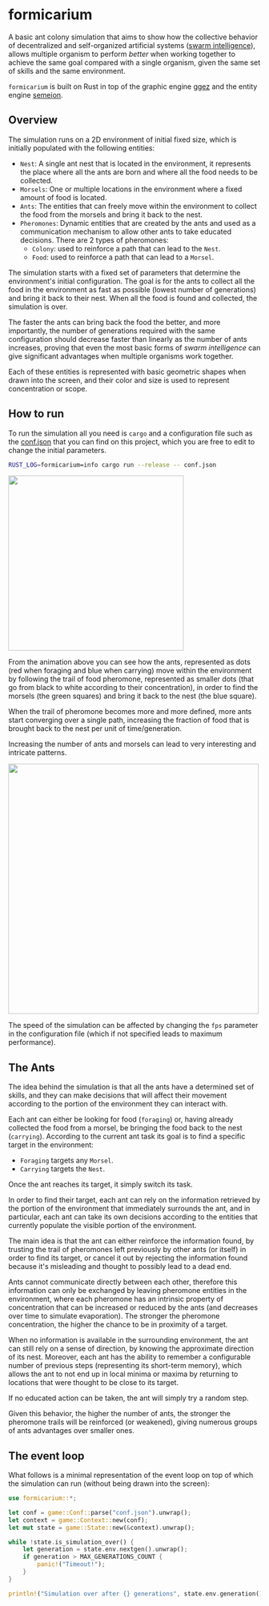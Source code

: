 # formicarium

A basic ant colony simulation that aims to show how the collective behavior of
decentralized and self-organized artificial systems 
([swarm intelligence](https://en.wikipedia.org/wiki/Swarm_intelligence)), allows
multiple organism to perform *better* when working together to achieve the same
goal compared with a single organism, given the same set of skills and the same
environment.

`formicarium` is built on Rust in top of the graphic engine
[ggez](https://github.com/ggez/ggez) and the entity engine
[semeion](https://github.com/gliderkite/semeion).


## Overview

The simulation runs on a 2D environment of initial fixed size, which is initially
populated with the following entities:

- `Nest`: A single ant nest that is located in the environment, it represents the
    place where all the ants are born and where all the food needs to be
    collected.
- `Morsels`: One or multiple locations in the environment where a fixed amount
    of food is located.
- `Ants`: The entities that can freely move within the environment to collect the
    food from the morsels and bring it back to the nest.
- `Pheromones`: Dynamic entities that are created by the ants and used as a
    communication mechanism to allow other ants to take educated decisions.
    There are 2 types of pheromones:
    - `Colony`: used to reinforce a path that can lead to the `Nest`.
    - `Food`: used to reinforce a path that can lead to a `Morsel`.

The simulation starts with a fixed set of parameters that determine the
environment's initial configuration. The goal is for the ants to collect all the
food in the environment as fast as possible (lowest number of generations) and
bring it back to their nest. When all the food is found and collected, the
simulation is over.

The faster the ants can bring back the food the better, and more importantly, the
number of generations required with the same configuration should decrease faster
than linearly as the number of ants increases, proving that even the most basic
forms of *swarm intelligence* can give significant advantages when multiple
organisms work together.

Each of these entities is represented with basic geometric shapes when drawn
into the screen, and their color and size is used to represent concentration or
scope.


## How to run

To run the simulation all you need is `cargo` and a configuration file such as
the [conf.json](conf.json) that you can find on this project, which you are free
to edit to change the initial parameters.

```bash
RUST_LOG=formicarium=info cargo run --release -- conf.json
```

<img src="assets/ants.gif" width="350" height="350">

From the animation above you can see how the ants, represented as dots (red when
foraging and blue when carrying) move within the environment by following the
trail of food pheromone, represented as smaller dots (that go from black to white
according to their concentration), in order to find the morsels (the green
squares) and bring it back to the nest (the blue square).

When the trail of pheromone becomes more and more defined, more ants start
converging over a single path, increasing the fraction of food that is brought
back to the nest per unit of time/generation.

Increasing the number of ants and morsels can lead to very interesting and intricate
patterns.

<img src="assets/ants-huge.gif" width="500" height="500">

The speed of the simulation can be affected by changing the `fps` parameter in
the configuration file (which if not specified leads to maximum performance).


## The Ants

The idea behind the simulation is that all the ants have a determined set of skills,
and they can make decisions that will affect their movement according to the
portion of the environment they can interact with.

Each ant can either be looking for food (`foraging`) or, having already collected
the food from a morsel, be bringing the food back to the nest (`carrying`).
According to the current ant task its goal is to find a specific target in the
environment:
- `Foraging` targets any `Morsel`.
- `Carrying` targets the `Nest`.

Once the ant reaches its target, it simply switch its task.

In order to find their target, each ant can rely on the information retrieved
by the portion of the environment that immediately surrounds the ant, and in
particular, each ant can take its own decisions according to the entities that
currently populate the visible portion of the environment.

The main idea is that the ant can either reinforce the information found, by
trusting the trail of pheromones left previously by other ants (or itself) in
order to find its target, or cancel it out by rejecting the information found
because it's misleading and thought to possibly lead to a dead end.

Ants cannot communicate directly between each other, therefore this information
can only be exchanged by leaving pheromone entities in the environment, where
each pheromone has an intrinsic property of concentration that can be increased
or reduced by the ants (and decreases over time to simulate evaporation).
The stronger the pheromone concentration, the higher the chance to be in 
proximity of a target.

When no information is available in the surrounding environment, the ant can
still rely on a sense of direction, by knowing the approximate direction of its
nest. Moreover, each ant has the ability to remember a configurable number of
previous steps (representing its short-term memory), which allows the ant to not
end up in local minima or maxima by returning to locations that were thought to
be close to its target.

If no educated action can be taken, the ant will simply try a random step.

Given this behavior, the higher the number of ants, the stronger the pheromone
trails will be reinforced (or weakened), giving numerous groups of ants
advantages over smaller ones.


## The event loop

What follows is a minimal representation of the event loop on top of which the
simulation can run (without being drawn into the screen):


```rust
use formicarium::*;

let conf = game::Conf::parse("conf.json").unwrap();
let context = game::Context::new(conf);
let mut state = game::State::new(&context).unwrap();

while !state.is_simulation_over() {
    let generation = state.env.nextgen().unwrap();
    if generation > MAX_GENERATIONS_COUNT {
        panic!("Timeout!");
    }
}

println!("Simulation over after {} generations", state.env.generation());
```
